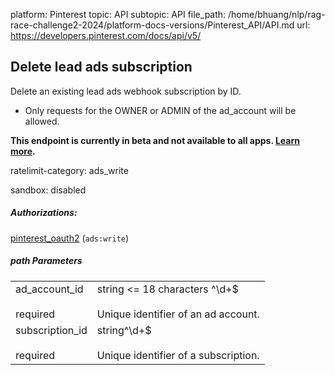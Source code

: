 platform: Pinterest
topic: API
subtopic: API
file_path: /home/bhuang/nlp/rag-race-challenge2-2024/platform-docs-versions/Pinterest_API/API.md
url: https://developers.pinterest.com/docs/api/v5/

## [](#operation/ad_accounts_subscriptions/del_by_id)Delete lead ads subscription

Delete an existing lead ads webhook subscription by ID.

* Only requests for the OWNER or ADMIN of the ad\_account will be allowed.

**This endpoint is currently in beta and not available to all apps. [Learn more](https://developers.pinterest.com/docs/new/about-beta-access/).**

ratelimit-category: ads\_write

sandbox: disabled

##### Authorizations:

[pinterest\_oauth2](#section/Authentication/pinterest_oauth2) (`ads:write`)

##### path Parameters

|     |     |
| --- | --- |
| ad\_account\_id<br><br>required | string <= 18 characters ^\\d+$<br><br>Unique identifier of an ad account. |
| subscription\_id<br><br>required | string^\\d+$<br><br>Unique identifier of a subscription. |